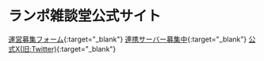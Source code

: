 # ランポ雑談堂公式サイト
[運営募集フォーム](https://docs.google.com/forms/d/1b565UKPeqkH3OSnpNc0gyGnljA1UzZ2eGTvGszfsN5I/viewform){:target="_blank"}
[連携サーバー募集中](https://discord.com/channels/1010537300737925120/1069987529887072296){:target="_blank"}
[公式X(旧:Twitter)](https://twitter.com/intent/follow?screen_name=ranzatsudou){:target="_blank"}
